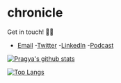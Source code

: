 # chronicle
Get in touch! 🧜‍♀️
- [Email](pragyadeolal@gmail.com)
-[Twitter](https://twitter.com/pragyadeolal)
-[LinkedIn](https://www.linkedin.com/in/pragyadeolal/)
-[Podcast](https://anchor.fm/pragyadeolal)

[![Pragya's github stats](https://github-readme-stats.vercel.app/api?username=pragyadeolal&count_private=true&show_icons=true&theme=radical&hide_rank=false)](https://github.com/pragyadeolal/github-readme-stats)

[![Top Langs](https://github-readme-stats.vercel.app/api/top-langs/?username=pragyadeolal)](https://github.com/pragyadeolal/github-readme-stats)
